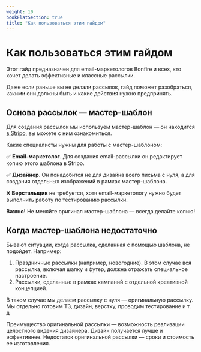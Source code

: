 ```yaml
---
weight: 10
bookFlatSection: true
title: "Как пользоваться этим гайдом"
---
```

# Как пользоваться этим гайдом

Этот гайд предназначен для email-маркетологов Bonfire и всех, кто хочет делать эффективные и классные рассылки.

Даже если раньше вы не делали рассылок, гайд поможет разобраться, какими они должны быть и какие действия нужно предпринять.



## Основа рассылок — мастер-шаблон

Для создания рассылок мы используем мастер-шаблон — он находится [в Stripo](https://viewstripo.email/927f2962-668a-455d-9d87-194630d2ce8b1686817264456), вы можете с ним ознакомиться.

Какие специалисты нужны для работы с мастер-шаблоном:

✅ **Email-маркетолог**. Для создания email-рассылки он редактирует копию этого шаблона в Stripo.

✅ **Дизайнер**. Он понадобится не для дизайна всего письма с нуля, а для создания отдельных изображений в рамках мастер-шаблона.

❌ **Верстальщик** не требуется, хотя email-маркетологу нужно будет выполнить работу по тестированию рассылки.

**Важно!** Не меняйте оригинал мастер-шаблона — всегда делайте копию!

## Когда мастер-шаблона недостаточно

Бывают ситуации, когда рассылка, сделанная с помощью шаблона, не подойдет. Например:

1. Праздничные рассылки (например, новогодние). В этом случае вся рассылка, включая шапку и футер, должна отражать специальное настроение.
2. Рассылки, сделанные в рамках кампаний с отдельной креативной концепцией.

В таком случае мы делаем рассылку с нуля — оригинальную рассылку. Мы отдельно готовим ТЗ, дизайн, верстку, проводим тестирование и т. д

Преимущество оригинальной рассылки — возможность реализации целостного видения дизайнера. Дизайн получается лучше и эффективнее. Недостаток оригинальной рассылки — сроки и стоимость ее изготовления.










